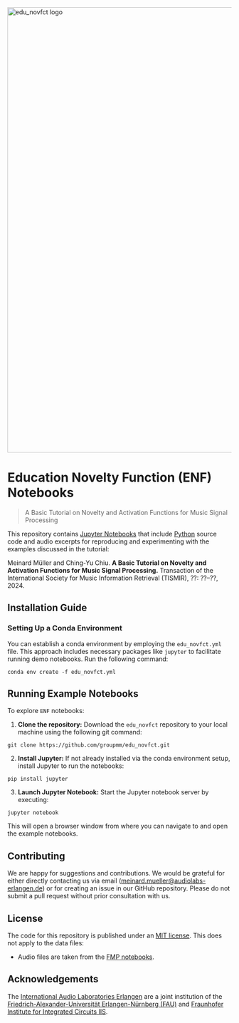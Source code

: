 <img src="https://github.com/groupmm/edu_novfct/blob/main/data/Edu_NovFct_Teaser.png" alt="edu_novfct logo" width="1000">

# Education Novelty Function (ENF) Notebooks

> A Basic Tutorial on Novelty and Activation Functions for Music Signal Processing

This repository contains [Jupyter Notebooks](https://jupyter.org) that include [Python](https://www.python.org) source code and audio excerpts for reproducing and experimenting with the examples discussed in the tutorial:

Meinard Müller and Ching-Yu Chiu.
<b>A Basic Tutorial on Novelty and Activation Functions for Music Signal Processing.</b>
Transaction of the International Society for Music Information Retrieval (TISMIR), ??: ??–??, 2024.

## Installation Guide

### Setting Up a Conda Environment
You can establish a conda environment by employing the ``edu_novfct.yml`` file. This approach includes necessary packages like `jupyter` to facilitate running demo notebooks. Run the following command:

```
conda env create -f edu_novfct.yml
```

## Running Example Notebooks
To explore ``ENF`` notebooks:

1. **Clone the repository:** Download the ``edu_novfct`` repository to your local machine using the following git command:
   
```
git clone https://github.com/groupmm/edu_novfct.git
```

2. **Install Jupyter:** If not already installed via the conda environment setup, install Jupyter to run the notebooks:

```
pip install jupyter
```

3. **Launch Jupyter Notebook:** Start the Jupyter notebook server by executing: 
```
jupyter notebook
```
This will open a browser window from where you can navigate to and open the example notebooks.

## Contributing

We are happy for suggestions and contributions.  We would be grateful for either directly contacting us via email (meinard.mueller@audiolabs-erlangen.de) or for creating an issue in our GitHub repository. Please do not submit a pull request without prior consultation with us.

## License

The code for this repository is published under an [MIT license](LICENSE). This does not apply to the data files:
* Audio files are taken from the [FMP notebooks](https://www.audiolabs-erlangen.de/resources/MIR/FMP/C0/C0.html).

## Acknowledgements

The [International Audio Laboratories Erlangen](https://audiolabs-erlangen.de/) are a joint institution of the 
[Friedrich-Alexander-Universität Erlangen-Nürnberg (FAU)](https://www.fau.eu/) and [Fraunhofer Institute for 
Integrated Circuits IIS](https://www.iis.fraunhofer.de/en.html).
